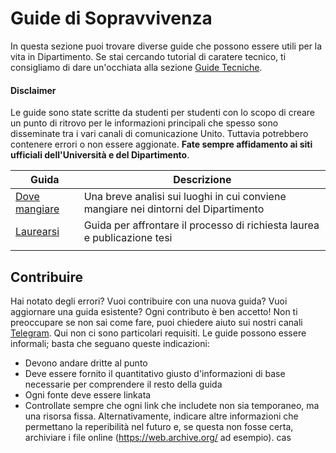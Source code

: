 # Guide di Sopravvivenza

In questa sezione puoi trovare diverse guide che possono essere utili per la vita in Dipartimento.
Se stai cercando tutorial di caratere tecnico, ti consigliamo di dare un'occhiata alla sezione [Guide Tecniche](../Guide%20Tecniche/README.md).
#### Disclaimer
Le guide sono state scritte da studenti per studenti con lo scopo di creare un punto di ritrovo per le informazioni principali che spesso sono disseminate tra i vari canali di comunicazione Unito. Tuttavia potrebbero contenere errori o non essere aggionate. **Fate sempre affidamento ai siti ufficiali dell'Università e del Dipartimento**.

| Guida                                                             | Descrizione                                                                               |
|-------------------------------------------------------------------|-------------------------------------------------------------------------------------------|
| [Dove mangiare](dove_mangiare.md)                                 | Una breve analisi sui luoghi in cui conviene mangiare nei dintorni del Dipartimento       |
| [Laurearsi](Laurearsi)                                            | Guida per affrontare il processo di richiesta laurea e publicazione tesi                  |
                            |

## Contribuire

Hai notato degli errori? Vuoi contribuire con una nuova guida? Vuoi aggiornare una guida esistente? Ogni contributo è ben accetto! Non ti preoccupare se non sai come fare, puoi chiedere aiuto sui nostri canali [Telegram](https://tsi-unito.eu/links.html).
Qui non ci sono particolari requisiti. Le guide possono essere informali; basta che seguano queste indicazioni:

- Devono andare dritte al punto
- Deve essere fornito il quantitativo giusto d'informazioni di base necessarie per comprendere il resto della guida
- Ogni fonte deve essere linkata
- Controllate sempre che ogni link che includete non sia temporaneo, ma una risorsa fissa. Alternativamente, indicare
  altre informazioni che permettano la reperibilità nel futuro e, se questa non fosse certa, archiviare i file online
  (<https://web.archive.org/> ad esempio).
  cas